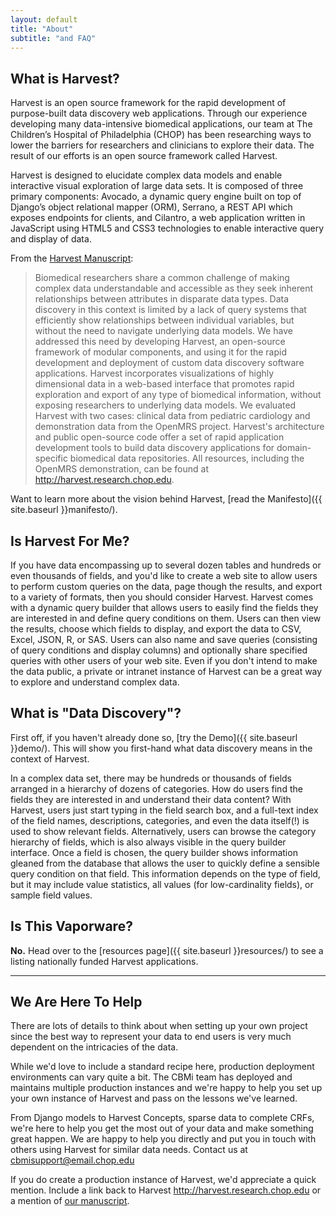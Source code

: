 ```yaml
---
layout: default
title: "About"
subtitle: "and FAQ"
---
```


## What is Harvest?

Harvest is an open source framework for the rapid development of purpose-built data discovery web applications. Through our experience developing many data-intensive biomedical applications, our team at The Children’s Hospital of Philadelphia (CHOP) has been researching ways to lower the barriers for researchers and clinicians to explore their data. The result of our efforts is an open source framework called Harvest.

Harvest is designed to elucidate complex data models and enable interactive visual exploration of large data sets. It is composed of three primary components: Avocado, a dynamic query engine built on top of Django’s object relational mapper (ORM), Serrano, a REST API which exposes endpoints for clients, and Cilantro, a web application written in JavaScript using HTML5 and CSS3 technologies to enable interactive query and display of data.

From the [Harvest Manuscript](http://jamia.bmj.com/content/early/2013/10/16/amiajnl-2013-001825.full):

> Biomedical researchers share a common challenge of making complex data understandable and accessible as they seek inherent relationships between attributes in disparate data types. Data discovery in this context is limited by a lack of query systems that efficiently show relationships between individual variables, but without the need to navigate underlying data models. We have addressed this need by developing Harvest, an open-source framework of modular components, and using it for the rapid development and deployment of custom data discovery software applications. Harvest incorporates visualizations of highly dimensional data in a web-based interface that promotes rapid exploration and export of any type of biomedical information, without exposing researchers to underlying data models. We evaluated Harvest with two cases: clinical data from pediatric cardiology and demonstration data from the OpenMRS project. Harvest's architecture and public open-source code offer a set of rapid application development tools to build data discovery applications for domain-specific biomedical data repositories. All resources, including the OpenMRS demonstration, can be found at http://harvest.research.chop.edu.

Want to learn more about the vision behind Harvest, [read the Manifesto]({{ site.baseurl }}manifesto/).

## Is Harvest For Me?

If you have data encompassing up to several dozen tables and hundreds or even thousands of fields, and you'd like to create a web site to allow users to perform custom queries on the data, page though the results, and export to a variety of formats, then you should consider Harvest. Harvest comes with a dynamic query builder that allows users to easily find the fields they are interested in and define query conditions on them. Users can then view the results, choose which fields to display, and export the data to CSV, Excel, JSON, R, or SAS. Users can also name and save queries (consisting of query conditions and display columns) and optionally share specified queries with other users of your web site. Even if you don't intend to make the data public, a private or intranet instance of Harvest can be a great way to explore and understand complex data.

## What is "Data Discovery"?

First off, if you haven't already done so, [try the Demo]({{ site.baseurl }}demo/). This will show you first-hand what data discovery means in the context of Harvest.

In a complex data set, there may be hundreds or thousands of fields arranged in a hierarchy of dozens of categories. How do users find the fields they are interested in and understand their data content? With Harvest, users just start typing in the field search box, and a full-text index of the field names, descriptions, categories, and even the data itself(!) is used to show relevant fields.  Alternatively, users can browse the category hierarchy of fields, which is also always visible in the query builder interface. Once a field is chosen, the query builder shows information gleaned from the database that allows the user to quickly define a sensible query condition on that field. This information depends on the type of field, but it may include value statistics, all values (for low-cardinality fields), or sample field values.

## Is This Vaporware?

**No.** Head over to the [resources page]({{ site.baseurl }}resources/) to see a listing nationally funded Harvest applications.

---

## We Are Here To Help

There are lots of details to think about when setting up your own project since the best way to represent your data to end users is very much dependent on the intricacies of the data.

While we'd love to include a standard recipe here, production deployment environments can vary quite a bit. The CBMi team has deployed and maintains multiple production instances and we're happy to help you set up your own instance of Harvest and pass on the lessons we've learned.

From Django models to Harvest Concepts, sparse data to complete CRFs, we're here to help you get the most out of your data and make something great happen. We are happy to help you directly and put you in touch with others using Harvest for similar data needs. Contact us at cbmisupport@email.chop.edu

If you do create a production instance of Harvest, we'd appreciate a quick mention. Include a link back to Harvest http://harvest.research.chop.edu or a mention of [our manuscript](http://jamia.bmj.com/content/early/2013/10/16/amiajnl-2013-001825.full).
